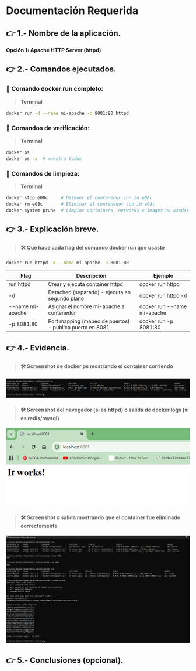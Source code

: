 # Documentación Requerida


## 👉 1.- Nombre de la aplicación.
**Opción 1: Apache HTTP Server (httpd)**
## 👉 2.- Comandos ejecutados.

### 🚀 Comando docker run completo:
> **Terminal**

```bash
docker run -d --name mi-apache -p 8081:80 httpd
```
### 🚀 Comandos de verificación:
> **Terminal**

```bash
docker ps
docker ps -a  # muestra todos
```
### 🚀 Comandos de limpieza:
> **Terminal**

```bash
docker stop e08c     # Detener el contenedor con id e08c
docker rm e08c       # Eliminar el contenedor con id e08c
docker system prune  # Limpiar containers, networks e images no usadas
```
## 👉 3.- Explicación breve.
> <h4> 🛠 Qué hace cada flag del comando docker run que usaste</h4>
```bash
docker run httpd -d --name mi-apache -p 8081:80
```
| Flag             | Descripción                                             | Ejemplo                     |
|----------------  |-----------------------------------                      |-----------------------------|
| run httpd        | Crear y ejecuta container httpd                         | docker run httpd            |
| -d               | Detached (separado) - ejecuta en segundo plano          |  docker run httpd -d        |
| --name mi-apache | Asignar el nombre mi-apache al contenedor               | docker run --name mi-apache |
| -p 8081:80       | Port mapping (mapeo de puertos) - publica puerto en 8081| docker run -p 8081:80       |

## 👉 4.- Evidencia.
> <h4> 🛠 Screenshot de docker ps mostrando el container corriendo</h4>
![docker-run](/Clase1/img/docker-ps.png)
> <h4> 🛠 Screenshot del navegador (si es httpd) o salida de docker logs (si es redis/mysql)</h4>
![docker-run](/Clase1/img/navegador.png)
> <h4> 🛠 Screenshot o salida mostrando que el container fue eliminado correctamente</h4>
![docker-run](/Clase1/img/docker-rm.png)
## 👉 5.- Conclusiones (opcional).
